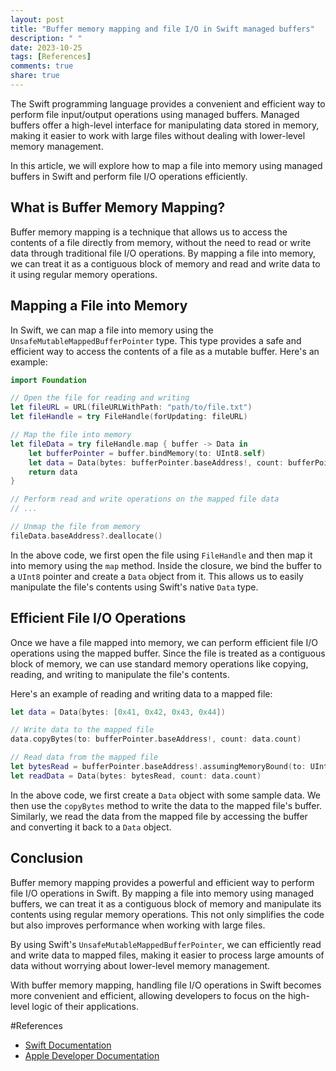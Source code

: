 ```yaml
---
layout: post
title: "Buffer memory mapping and file I/O in Swift managed buffers"
description: " "
date: 2023-10-25
tags: [References]
comments: true
share: true
---
```


The Swift programming language provides a convenient and efficient way to perform file input/output operations using managed buffers. Managed buffers offer a high-level interface for manipulating data stored in memory, making it easier to work with large files without dealing with lower-level memory management.

In this article, we will explore how to map a file into memory using managed buffers in Swift and perform file I/O operations efficiently.

## What is Buffer Memory Mapping?

Buffer memory mapping is a technique that allows us to access the contents of a file directly from memory, without the need to read or write data through traditional file I/O operations. By mapping a file into memory, we can treat it as a contiguous block of memory and read and write data to it using regular memory operations.

## Mapping a File into Memory

In Swift, we can map a file into memory using the `UnsafeMutableMappedBufferPointer` type. This type provides a safe and efficient way to access the contents of a file as a mutable buffer. Here's an example:

```swift
import Foundation

// Open the file for reading and writing
let fileURL = URL(fileURLWithPath: "path/to/file.txt")
let fileHandle = try FileHandle(forUpdating: fileURL)

// Map the file into memory
let fileData = try fileHandle.map { buffer -> Data in
    let bufferPointer = buffer.bindMemory(to: UInt8.self)
    let data = Data(bytes: bufferPointer.baseAddress!, count: bufferPointer.count)
    return data
}

// Perform read and write operations on the mapped file data
// ...

// Unmap the file from memory
fileData.baseAddress?.deallocate()
```

In the above code, we first open the file using `FileHandle` and then map it into memory using the `map` method. Inside the closure, we bind the buffer to a `UInt8` pointer and create a `Data` object from it. This allows us to easily manipulate the file's contents using Swift's native `Data` type.

## Efficient File I/O Operations

Once we have a file mapped into memory, we can perform efficient file I/O operations using the mapped buffer. Since the file is treated as a contiguous block of memory, we can use standard memory operations like copying, reading, and writing to manipulate the file's contents.

Here's an example of reading and writing data to a mapped file:

```swift
let data = Data(bytes: [0x41, 0x42, 0x43, 0x44])

// Write data to the mapped file
data.copyBytes(to: bufferPointer.baseAddress!, count: data.count)

// Read data from the mapped file
let bytesRead = bufferPointer.baseAddress!.assumingMemoryBound(to: UInt8.self)
let readData = Data(bytes: bytesRead, count: data.count)
```

In the above code, we first create a `Data` object with some sample data. We then use the `copyBytes` method to write the data to the mapped file's buffer. Similarly, we read the data from the mapped file by accessing the buffer and converting it back to a `Data` object.

## Conclusion

Buffer memory mapping provides a powerful and efficient way to perform file I/O operations in Swift. By mapping a file into memory using managed buffers, we can treat it as a contiguous block of memory and manipulate its contents using regular memory operations. This not only simplifies the code but also improves performance when working with large files.

By using Swift's `UnsafeMutableMappedBufferPointer`, we can efficiently read and write data to mapped files, making it easier to process large amounts of data without worrying about lower-level memory management.

With buffer memory mapping, handling file I/O operations in Swift becomes more convenient and efficient, allowing developers to focus on the high-level logic of their applications.

#References
- [Swift Documentation](https://docs.swift.org/swift-book/LanguageGuide/MemorySafety.html)
- [Apple Developer Documentation](https://developer.apple.com/documentation/foundation/filehandle)
